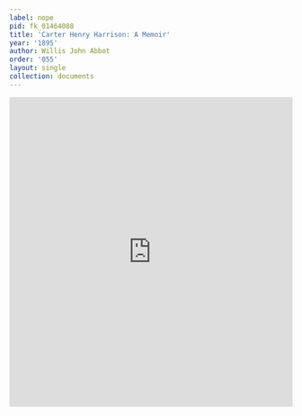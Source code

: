 ```yaml
---
label: nope
pid: fk_01464088
title: 'Carter Henry Harrison: A Memoir'
year: '1895'
author: Willis John Abbot
order: '055'
layout: single
collection: documents
---
```

<iframe src="https://northwestern.app.box.com/embed/s/6lp191lqagwbydwefod15w7dszrtxd43?sortColumn=date&view=list" width="100%" height="550" frameborder="0" allowfullscreen webkitallowfullscreen msallowfullscreen></iframe>
